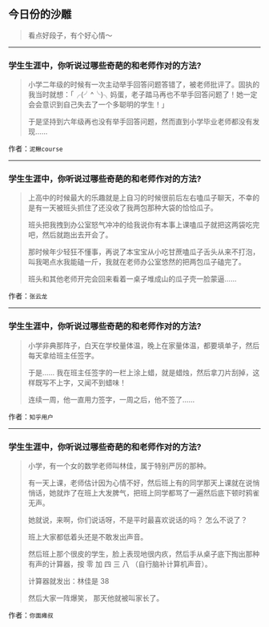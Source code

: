 ## 今日份的沙雕

> 看点好段子，有个好心情～


 
---

### 学生生涯中，你听说过哪些奇葩的和老师作对的方法?

> 小学二年级的时候有一次主动举手回答问题答错了，被老师批评了。固执的我当时就想：「╭(╯^╰)╮妈蛋，老子踏马再也不举手回答问题了！她一定会会意识到自己失去了一个多聪明的学生！」
> 
> 于是坚持到六年级再也没有举手回答问题，然而直到小学毕业老师都没有发现……


作者：`泥鳅course`

---

### 学生生涯中，你听说过哪些奇葩的和老师作对的方法?

> 上高中的时候最大的乐趣就是上自习的时候很前后左右嗑瓜子聊天，不幸的是有一天被班头抓住了还没收了我两包那种大袋的恰恰瓜子。
> 
> 班头把我拽到办公室怒气冲冲的给我说你有本事上课嗑瓜子就把这两袋吃完吧，然后就跑出去开会了。
> 
> 那时候年少轻狂不懂事，再说了本宝宝从小吃甘蔗嗑瓜子舌头从来不打泡，叫我喝点水我能磕一斤，我就在老师办公室悠然的把两包瓜子磕完了。
> 
> 班头和其他老师开完会回来看着一桌子堆成山的瓜子壳一脸蒙逼……


作者：`张云龙`

---

### 学生生涯中，你听说过哪些奇葩的和老师作对的方法?

> 小学非典那阵子，白天在学校量体温，晚上在家量体温，都要填单子，然后每天拿给班主任签字。
> 
> 于是…… 我在班主任签字的一栏上涂上蜡，就是蜡烛，然后拿刀片刮掉，这样既写不上字，又闻不到蜡味！
> 
> 连续一周，他一直用力签字，一周之后，他不签了…… 


作者：`知乎用户`

---

### 学生生涯中，你听说过哪些奇葩的和老师作对的方法?

> 小学，有一个女的数学老师叫林佳，属于特别严厉的那种。
> 
> 有一天上课，老师估计因为心情不好，然后班上有的同学那天上课就在说悄悄话，她就炸了在班上大发脾气，把班上同学都骂了一遍然后底下顿时鸦雀无声。
> 
> 她就说，来啊，你们说话呀，不是平时最喜欢说话的吗？ 怎么不说了？
> 
> 班上大家都低着头还是不敢发出声音。
> 
> 然后班上那个很皮的学生，脸上表现地很内疚，然后手从桌子底下掏出那种有声的计算器，按 零 加 四 三 八 （自行脑补计算机声音）。
> 
> 计算器就发出：林佳是 38
> 
> 然后大家一阵爆笑， 那天他就被叫家长了。


作者：`你面瘫叔`